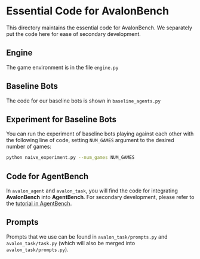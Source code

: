 # Essential Code for AvalonBench

This directory maintains the essential code for AvalonBench. We separately put the code here for ease of secondary development.

## Engine

The game environment is in the file `engine.py`

## Baseline Bots

The code for our baseline bots is shown in `baseline_agents.py`

## Experiment for Baseline Bots

You can run the experiment of baseline bots playing against each other with the following line of code, setting `NUM_GAMES` argument to the desired number of games:

```bash
python naive_experiment.py --num_games NUM_GAMES
```

## Code for AgentBench

In `avalon_agent` and `avalon_task`, you will find the code for integrating **AvalonBench** into **AgentBench**. For secondary development, please refer to the [tutorial in AgentBench](https://github.com/THUDM/AgentBench/blob/main/docs/tutorial.md).

## Prompts

Prompts that we use can be found in `avalon_task/prompts.py` and `avalon_task/task.py` (which will also be merged into `avalon_task/prompts.py`).